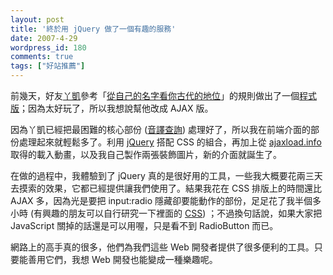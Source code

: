 ```yaml
---
layout: post
title: '終於用 jQuery 做了一個有趣的服務'
date: 2007-4-29
wordpress_id: 180
comments: true
tags: ["好站推薦"]
---
```


前幾天，好友[丫凱](http://blog.darkhero.net/)參考「[從自己的名字看你古代的地位](http://www.sharecool.org/archives/244)」的規則做出了一個[程式版](http://blog.darkhero.net/articles/view/226)；因為太好玩了，所以我想說幫他改成 AJAX 版。

因為丫凱已經把最困難的核心部份 ([音譯查詢](http://140.111.34.69:8080/nationallibrary/WebJSP/char2spell_result.jsp)) 處理好了，所以我在前端介面的部份處理起來就輕鬆多了。利用 [jQuery](http://jquery.com) 搭配 CSS 的組合，再加上從 [ajaxload.info](http://www.ajaxload.info) 取得的載入動畫，以及我自己製作兩張裝飾圖片，新的介面就誕生了。

在做的過程中，我體驗到了 jQuery 真的是很好用的工具，一些我大概要花兩三天去摸索的效果，它都已經提供讓我們使用了。結果我花在 CSS 排版上的時間還比 AJAX 多，因為光是要把 input:radio 隱藏卻要能動作的部份，足足花了我半個多小時 (有興趣的朋友可以自行研究一下裡面的 [CSS](http://home.darkhero.net/~darkhero/funnyGame/style.css)) ；不過換句話說，如果大家把 JavaScript 關掉的話還是可以用喔，只是看不到 RadioButton 而已。

網路上的高手真的很多，他們為我們這些 Web 開發者提供了很多便利的工具。只要能善用它們，我想 Web 開發也能變成一種樂趣呢。
